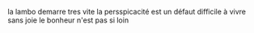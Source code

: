 la lambo demarre tres vite
la persspicacité est un défaut difficile à vivre
sans joie le bonheur n'est pas si loin
